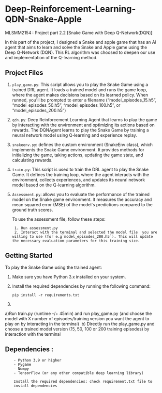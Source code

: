 # Deep-Reinforcement-Learning-QDN-Snake-Apple
MLSMM2154 : Project part 2.2  [Snake Game with Deep Q-Network(DQN)]                      

In this part of the project, I designed a  Snake and apple game that has 
an AI agent that aims to learn and solve the Snake and Apple game using the Deep
Q-Network (DQN). This RL algorithm was choosed to deepen our use and
implementation of the Q-learning method.




## Project Files

1. `play_game.py`: This script allows you to play the Snake Game using a 
trained DRL agent. It loads a trained model and runs the game loop, where 
the agent makes decisions based on its learned policy. When runned, you'll 
be prompted to enter a filename (“model_episodes_15.h5”, 
“model_episodes_50.h5”, “model_episodes_100.h5”, or 
“model_episodes_200.h5”)

2. `qdn.py`: Deep Reinforcement Learning Agent that  learns to play the 
game by interacting with the environment and optimizing its actions based 
on rewards. The DQNAgent learns to play the Snake Game by training a 
neural network model using Q-learning and experience replay.

3. `snakeenv.py`:  defines the custom environment (SnakeEnv class), which 
implements the Snake Game environment. It provides methods for 
initializing the game, taking actions, updating the game state, and 
calculating rewards.

4. `train.py`: This script is used to train the DRL agent to play the 
Snake Game. It defines the training loop, where the agent interacts with 
the environment, collects experiences, and updates its neural network 
model based on the Q-learning algorithm.

5. `Assessment.py`: allows you to evaluate the performance of the trained model on the Snake game environment. It measures the accuracy and mean squared error (MSE) of the model's predictions compared to the ground truth scores.

	To use the assessment file, follow these steps:

		1. Run assessment.py
		2. Interact with the terminal and selected the model file  you are willing to use (for e.g`model_episodes_200.h5`). This will update the necessary evaluation parameters for this training size.





## Getting Started
To play the Snake Game using the trained agent:

1. Make sure you have Python 3.x installed on your system.

2. Install the required dependencies by running the following command:

   ```shell
   pip install -r requirements.txt

3. 
a)Run train.py (runtime -/+ 45min) and  run play_game.py (and choose 
the model with X number of episodes/training version you want the agent to 
play on by interacting in the terminal)  b) Directly run  the play_game.py and choose a trained model version 
(15, 50, 100 or 200 training episodes) by interaction with the terminal

        
## Dependencies : 
        - Python 3.9 or higher
        - Pygame
        - Numpy  
        - TensorFlow (or any other compatible deep learning library)

        Install the required dependencies: check requirement.txt file to
        install dependencies

